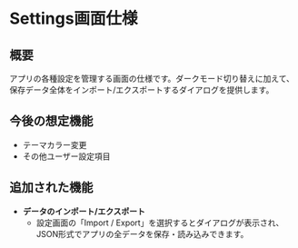 # Settings画面仕様

## 概要
アプリの各種設定を管理する画面の仕様です。ダークモード切り替えに加えて、
保存データ全体をインポート/エクスポートするダイアログを提供します。

## 今後の想定機能
- テーマカラー変更
- その他ユーザー設定項目

## 追加された機能
- **データのインポート/エクスポート**
  - 設定画面の「Import / Export」を選択するとダイアログが表示され、
    JSON形式でアプリの全データを保存・読み込みできます。


